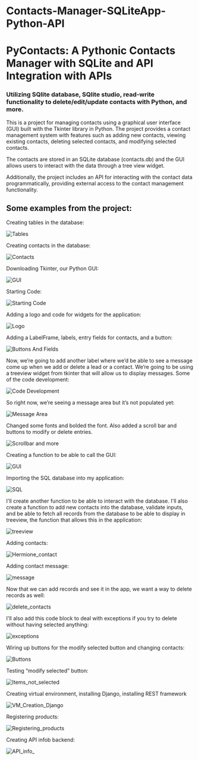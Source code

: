# Contacts-Manager-SQLiteApp-Python-API
# PyContacts: A Pythonic Contacts Manager with SQLite and API Integration with APIs
### Utilizing SQlite database, SQlite studio, read-write functionality to delete/edit/update contacts with Python, and more. 

This is a project for managing contacts using a graphical user interface (GUI) built with the Tkinter library in Python. The project provides a contact management system with features such as adding new contacts, viewing existing contacts, deleting selected contacts, and modifying selected contacts. 

The contacts are stored in an SQLite database (contacts.db) and the GUI allows users to interact with the data through a tree view widget. 

Additionally, the project includes an API for interacting with the contact data programmatically, providing external access to the contact management functionality.

## Some examples from the project:

Creating tables in the database:

![Tables](https://github.com/MayCooper/Contacts-Manager-SQLiteApp-Python-API/blob/main/Images/Create_Table.jpg)

Creating contacts in the database:

![Contacts](https://github.com/MayCooper/Contacts-Manager-SQLiteApp-Python-API/blob/main/Images/Create_Contact_list.jpg)

Downloading Tkinter, our Python GUI:

![GUI](https://github.com/MayCooper/Contacts-Manager-SQLiteApp-Python-API/blob/main/Images/Install_Tkinter.jpg)

Starting Code:

![Starting Code](https://github.com/MayCooper/Contacts-Manager-SQLiteApp-Python-API/blob/main/Images/starting_code.png)

Adding a logo and code for widgets for the application:

![Logo](https://github.com/MayCooper/Contacts-Manager-SQLiteApp-Python-API/blob/main/Images/building_apps.png)

Adding a LabelFrame, labels, entry fields for contacts, and a button:

![Buttons And Fields](https://github.com/MayCooper/Contacts-Manager-SQLiteApp-Python-API/blob/main/Images/Adding_buttons_fields.jpg)

Now, we’re going to add another label where we’d be able to see a message come up when we add or delete a lead or a contact.
We’re going to be using a treeview widget from tkinter that will allow us to display messages. Some of the code development:

![Code Development](https://github.com/MayCooper/Contacts-Manager-SQLiteApp-Python-API/blob/main/Images/code.jpg)

So right now, we’re seeing a message area but it’s not populated yet:

![Message Area](https://github.com/MayCooper/Contacts-Manager-SQLiteApp-Python-API/blob/main/Images/Developing_app.jpg)

Changed some fonts and bolded the font. Also added a scroll bar and buttons to modify or delete entries. 

![Scrollbar and more](https://github.com/MayCooper/Contacts-Manager-SQLiteApp-Python-API/blob/main/Images/scrollbar.jpg) 

Creating a function to be able to call the GUI:

![GUI](https://github.com/MayCooper/Contacts-Manager-SQLiteApp-Python-API/blob/main/Images/Function_Create_GUI.png)

Importing the SQL database into my application:

![SQL](https://github.com/MayCooper/Contacts-Manager-SQLiteApp-Python-API/blob/main/Images/import_SQL.jpg)

I'll create another function to be able to interact with the database. I'll also create a function to add new contacts into the database, validate inputs, and be able to fetch all records from the database to be able to display in treeview, the function that allows this in the application:

![treeview](https://github.com/MayCooper/Contacts-Manager-SQLiteApp-Python-API/blob/main/Images/add_new_contacts.jpg)

Adding contacts:

![Hermione_contact](https://github.com/MayCooper/Contacts-Manager-SQLiteApp-Python-API/blob/main/Images/add_contact_hermione.png)

Adding contact message:

![message](https://github.com/MayCooper/Contacts-Manager-SQLiteApp-Python-API/blob/main/Images/adding_contact_message.png)

Now that we can add records and see it in the app, we want a way to delete records as well:

![delete_contacts](https://github.com/MayCooper/Contacts-Manager-SQLiteApp-Python-API/blob/main/Images/delete_contacts.jpg)

I'll also add this code block to deal with exceptions if you try to delete without having selected anything:

![exceptions](https://github.com/MayCooper/Contacts-Manager-SQLiteApp-Python-API/blob/main/Images/Creating_exceptions.jpg)

Wiring up buttons for the modify selected button and changing contacts:

![Buttons](https://github.com/MayCooper/Contacts-Manager-SQLiteApp-Python-API/blob/main/Images/modify_bottons.jpg)

Testing “modify selected” button:

![Items_not_selected](https://github.com/MayCooper/Contacts-Manager-SQLiteApp-Python-API/blob/main/Images/No_items_selected.jpg)

Creating virtual environment, installing Django, installing REST framework

![VM_Creation_Django](https://github.com/MayCooper/Contacts-Manager-SQLiteApp-Python-API/blob/main/Images/Creating_VM_Django_Install.jpg)

Registering products:

![Registering_products](https://github.com/MayCooper/Contacts-Manager-SQLiteApp-Python-API/blob/main/Images/Django_Product_Registration.jpg)

Creating API infob backend:

![API_info_](https://github.com/MayCooper/Contacts-Manager-SQLiteApp-Python-API/blob/main/Images/Django_Admin.jpg)

